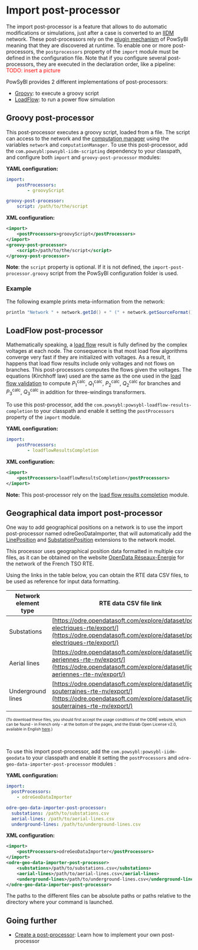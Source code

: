 # Import post-processor
The import post-processor is a feature that allows to do automatic modifications or simulations, just after a case is converted to an [IIDM](../grid_exchange_formats/iidm/index.md) network. These post-processors rely on the [plugin mechanism]() of PowSyBl meaning that they are discovered at runtime. To enable one or more post-processors, the `postprocessors` property of the `import` module must be defined in the configuration file. Note that if you configure several post-processors, they are executed in the declaration order, like a pipeline:  
<span style="color: red">TODO: insert a picture

PowSyBl provides 2 different implementations of post-processors:
- [Groovy](#groovy-post-processor): to execute a groovy script
- [LoadFlow](#loadflow-post-processor): to run a power flow simulation

## Groovy post-processor
This post-processor executes a groovy script, loaded from a file. The script can access to the network and the [computation manager]() using the variables `network` and `computationManager`. To use this post-processor, add the `com.powsybl:powsybl-iidm-scripting` dependency to your classpath, and configure both `import` and `groovy-post-processor` modules:

**YAML configuration:**
```yaml
import:
    postProcessors:
        - groovyScript

groovy-post-processor:
    script: /path/to/the/script
```

**XML configuration:**
```xml
<import>
    <postProcessors>groovyScript</postProcessors>
</import>
<groovy-post-processor>
    <script>/path/to/the/script</script>
</groovy-post-processor>
```

**Note**: the `script` property is optional. If it is not defined, the `import-post-processor.groovy` script from the PowSyBl configuration folder is used.

### Example
The following example prints meta-information from the network:
```groovy
println "Network " + network.getId() + " (" + network.getSourceFormat()+ ") is imported"
```

## LoadFlow post-processor
Mathematically speaking, a [load flow](../simulation/loadflow/loadflow.md) result is fully defined by the complex voltages at each node. The consequence is that most load flow algorithms converge very fast if they are initialized with voltages. As a result, it happens that load flow results include only voltages and not flows on branches. This post-processors computes the flows given the voltages. The equations (Kirchhoff law) used are the same as the one used in the [load flow validation](../user/itools/loadflow-validation.md#load-flow-results-validation) to compute $P_1^{\text{calc}}$, $Q_1^{\text{calc}}$, $P_2^{\text{calc}}$, $Q_2^{\text{calc}}$ for branches and $P_3^{\text{calc}}$, $Q_3^{\text{calc}}$ in addition for three-windings transformers.

To use this post-processor, add the `com.powsybl:powsybl-loadflow-results-completion` to your classpath and enable it setting the `postProcessors` property of the `import` module.

**YAML configuration:**
```yaml
import:
    postProcessors:
        - loadflowResultsCompletion
```

**XML configuration:**
```xml
<import>
    <postProcessors>loadflowResultsCompletion</postProcessors>
</import>
```

**Note:** This post-processor rely on the [load flow results completion]() module.

## Geographical data import post-processor

One way to add geographical positions on a network is to use the import post-processor named odreGeoDataImporter, that will automatically add the [LinePosition](../grid_model/extensions.md#line-position) and [SubstationPosition](../grid_model/extensions.md#substation-position) extensions to the network model.

This processor uses geographical position data formatted in multiple csv files, as it can be obtained on the website [OpenData Réseaux-Énergie](https://odre.opendatasoft.com) for the network of the French TSO RTE.

Using the links in the table below, you can obtain the RTE data CSV files, to be used as reference for input data formatting.

| Network element type | RTE data CSV file link                                                                                                                                               |
|----------------------|----------------------------------------------------------------------------------------------------------------------------------------------------------------------|
| Substations          | [https://odre.opendatasoft.com/explore/dataset/postes-electriques-rte/export/](https://odre.opendatasoft.com/explore/dataset/postes-electriques-rte/export/)         |
| Aerial lines         | [https://odre.opendatasoft.com/explore/dataset/lignes-aeriennes-rte-nv/export/](https://odre.opendatasoft.com/explore/dataset/lignes-aeriennes-rte-nv/export/)       |
| Underground lines    | [https://odre.opendatasoft.com/explore/dataset/lignes-souterraines-rte-nv/export/](https://odre.opendatasoft.com/explore/dataset/lignes-souterraines-rte-nv/export/) |

<span style="font-size:0.75em;">(To download these files, you should first accept the usage conditions of the ODRÉ website, which can be found - in French only - at the bottom of the pages, and the Etalab Open License v2.0, available in English [here](https://www.etalab.gouv.fr/wp-content/uploads/2018/11/open-licence.pdf).)</span>

<br/>

To use this import post-processor, add the `com.powsybl:powsybl-iidm-geodata` to your classpath and enable it setting the `postProcessors` and `odre-geo-data-importer-post-processor` modules :

**YAML configuration:**
```yaml
import:
  postProcessors:
    - odreGeoDataImporter

odre-geo-data-importer-post-processor:
  substations: /path/to/substations.csv
  aerial-lines: /path/to/aerial-lines.csv
  underground-lines: /path/to/underground-lines.csv
```

**XML configuration:**
```xml
<import>
    <postProcessors>odreGeoDataImporter</postProcessors>
</import>
<odre-geo-data-importer-post-processor>
    <substations>/path/to/substations.csv</substations>
    <aerial-lines>/path/to/aerial-lines.csv</aerial-lines>
    <underground-lines>/path/to/underground-lines.csv</underground-lines>
</odre-geo-data-importer-post-processor>
```

The paths to the different files can be absolute paths or paths relative to the directory where your command is launched.

## Going further
- [Create a post-processor](): Learn how to implement your own post-processor 
